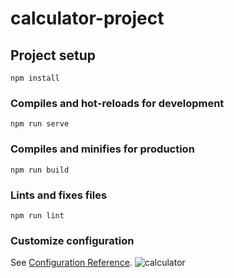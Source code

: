 # calculator-project

## Project setup
```
npm install
```

### Compiles and hot-reloads for development
```
npm run serve
```

### Compiles and minifies for production
```
npm run build
```

### Lints and fixes files
```
npm run lint
```

### Customize configuration
See [Configuration Reference](https://cli.vuejs.org/config/).
![calculator](https://user-images.githubusercontent.com/59051643/142484722-4f7dfb2d-2e4a-415d-a0f7-43884c8d49b6.PNG)
